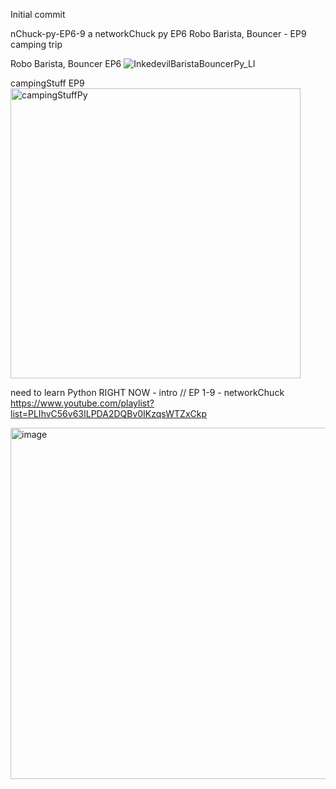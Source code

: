 Initial commit

nChuck-py-EP6-9
a networkChuck py EP6 Robo Barista, Bouncer - EP9 camping trip

Robo Barista, Bouncer EP6
![InkedevilBaristaBouncerPy_LI](https://user-images.githubusercontent.com/103030864/196738910-1558b09f-61cd-413c-86ac-69a09e0fea16.jpg)

campingStuff EP9
<img width="464" alt="campingStuffPy" src="https://user-images.githubusercontent.com/103030864/196738759-ae5c9e0c-9794-4798-a7f3-ff0b9d80c0e9.png">


need to learn Python RIGHT NOW - intro // EP 1-9 - networkChuck 
https://www.youtube.com/playlist?list=PLIhvC56v63ILPDA2DQBv0IKzqsWTZxCkp

<img width="562" alt="image" src="https://user-images.githubusercontent.com/103030864/196738475-2bfed274-b954-4eab-955e-9145d31a00d2.png">
